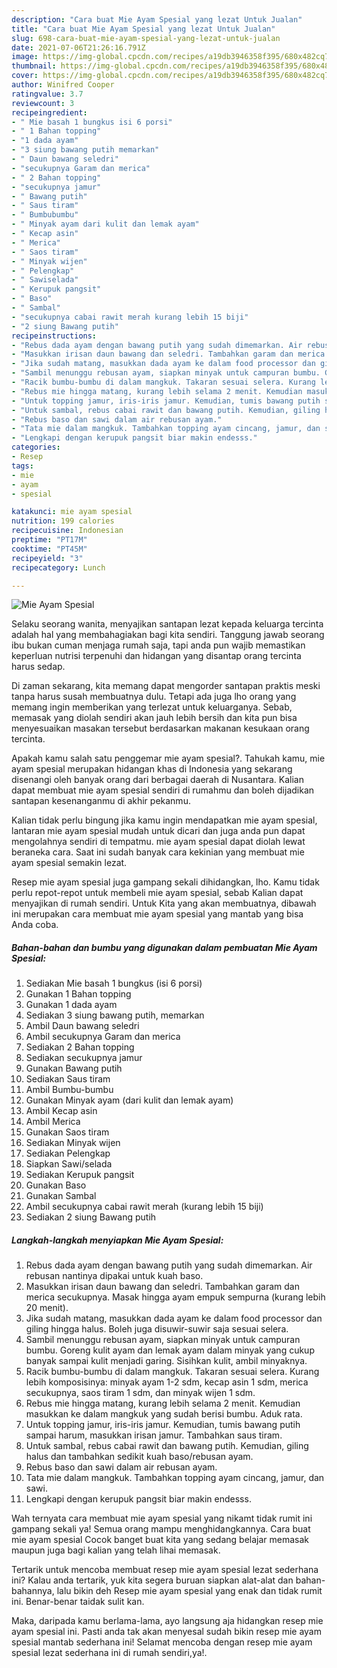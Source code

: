```yaml
---
description: "Cara buat Mie Ayam Spesial yang lezat Untuk Jualan"
title: "Cara buat Mie Ayam Spesial yang lezat Untuk Jualan"
slug: 698-cara-buat-mie-ayam-spesial-yang-lezat-untuk-jualan
date: 2021-07-06T21:26:16.791Z
image: https://img-global.cpcdn.com/recipes/a19db3946358f395/680x482cq70/mie-ayam-spesial-foto-resep-utama.jpg
thumbnail: https://img-global.cpcdn.com/recipes/a19db3946358f395/680x482cq70/mie-ayam-spesial-foto-resep-utama.jpg
cover: https://img-global.cpcdn.com/recipes/a19db3946358f395/680x482cq70/mie-ayam-spesial-foto-resep-utama.jpg
author: Winifred Cooper
ratingvalue: 3.7
reviewcount: 3
recipeingredient:
- " Mie basah 1 bungkus isi 6 porsi"
- " 1 Bahan topping"
- "1 dada ayam"
- "3 siung bawang putih memarkan"
- " Daun bawang seledri"
- "secukupnya Garam dan merica"
- " 2 Bahan topping"
- "secukupnya jamur"
- " Bawang putih"
- " Saus tiram"
- " Bumbubumbu"
- " Minyak ayam dari kulit dan lemak ayam"
- " Kecap asin"
- " Merica"
- " Saos tiram"
- " Minyak wijen"
- " Pelengkap"
- " Sawiselada"
- " Kerupuk pangsit"
- " Baso"
- " Sambal"
- "secukupnya cabai rawit merah kurang lebih 15 biji"
- "2 siung Bawang putih"
recipeinstructions:
- "Rebus dada ayam dengan bawang putih yang sudah dimemarkan. Air rebusan nantinya dipakai untuk kuah baso."
- "Masukkan irisan daun bawang dan seledri. Tambahkan garam dan merica secukupnya. Masak hingga ayam empuk sempurna (kurang lebih 20 menit)."
- "Jika sudah matang, masukkan dada ayam ke dalam food processor dan giling hingga halus. Boleh juga disuwir-suwir saja sesuai selera."
- "Sambil menunggu rebusan ayam, siapkan minyak untuk campuran bumbu. Goreng kulit ayam dan lemak ayam dalam minyak yang cukup banyak sampai kulit menjadi garing. Sisihkan kulit, ambil minyaknya."
- "Racik bumbu-bumbu di dalam mangkuk. Takaran sesuai selera. Kurang lebih komposisinya: minyak ayam 1-2 sdm, kecap asin 1 sdm, merica secukupnya, saos tiram 1 sdm, dan minyak wijen 1 sdm."
- "Rebus mie hingga matang, kurang lebih selama 2 menit. Kemudian masukkan ke dalam mangkuk yang sudah berisi bumbu. Aduk rata."
- "Untuk topping jamur, iris-iris jamur. Kemudian, tumis bawang putih sampai harum, masukkan irisan jamur. Tambahkan saus tiram."
- "Untuk sambal, rebus cabai rawit dan bawang putih. Kemudian, giling halus dan tambahkan sedikit kuah baso/rebusan ayam."
- "Rebus baso dan sawi dalam air rebusan ayam."
- "Tata mie dalam mangkuk. Tambahkan topping ayam cincang, jamur, dan sawi."
- "Lengkapi dengan kerupuk pangsit biar makin endesss."
categories:
- Resep
tags:
- mie
- ayam
- spesial

katakunci: mie ayam spesial 
nutrition: 199 calories
recipecuisine: Indonesian
preptime: "PT17M"
cooktime: "PT45M"
recipeyield: "3"
recipecategory: Lunch

---
```



![Mie Ayam Spesial](https://img-global.cpcdn.com/recipes/a19db3946358f395/680x482cq70/mie-ayam-spesial-foto-resep-utama.jpg)

Selaku seorang wanita, menyajikan santapan lezat kepada keluarga tercinta adalah hal yang membahagiakan bagi kita sendiri. Tanggung jawab seorang ibu bukan cuman menjaga rumah saja, tapi anda pun wajib memastikan keperluan nutrisi terpenuhi dan hidangan yang disantap orang tercinta harus sedap.

Di zaman  sekarang, kita memang dapat mengorder santapan praktis meski tanpa harus susah membuatnya dulu. Tetapi ada juga lho orang yang memang ingin memberikan yang terlezat untuk keluarganya. Sebab, memasak yang diolah sendiri akan jauh lebih bersih dan kita pun bisa menyesuaikan masakan tersebut berdasarkan makanan kesukaan orang tercinta. 



Apakah kamu salah satu penggemar mie ayam spesial?. Tahukah kamu, mie ayam spesial merupakan hidangan khas di Indonesia yang sekarang disenangi oleh banyak orang dari berbagai daerah di Nusantara. Kalian dapat membuat mie ayam spesial sendiri di rumahmu dan boleh dijadikan santapan kesenanganmu di akhir pekanmu.

Kalian tidak perlu bingung jika kamu ingin mendapatkan mie ayam spesial, lantaran mie ayam spesial mudah untuk dicari dan juga anda pun dapat mengolahnya sendiri di tempatmu. mie ayam spesial dapat diolah lewat beraneka cara. Saat ini sudah banyak cara kekinian yang membuat mie ayam spesial semakin lezat.

Resep mie ayam spesial juga gampang sekali dihidangkan, lho. Kamu tidak perlu repot-repot untuk membeli mie ayam spesial, sebab Kalian dapat menyajikan di rumah sendiri. Untuk Kita yang akan membuatnya, dibawah ini merupakan cara membuat mie ayam spesial yang mantab yang bisa Anda coba.

<!--inarticleads1-->

##### Bahan-bahan dan bumbu yang digunakan dalam pembuatan Mie Ayam Spesial:

1. Sediakan  Mie basah 1 bungkus (isi 6 porsi)
1. Gunakan  1 Bahan topping
1. Gunakan 1 dada ayam
1. Sediakan 3 siung bawang putih, memarkan
1. Ambil  Daun bawang seledri
1. Ambil secukupnya Garam dan merica
1. Sediakan  2 Bahan topping
1. Sediakan secukupnya jamur
1. Gunakan  Bawang putih
1. Sediakan  Saus tiram
1. Ambil  Bumbu-bumbu
1. Gunakan  Minyak ayam (dari kulit dan lemak ayam)
1. Ambil  Kecap asin
1. Ambil  Merica
1. Gunakan  Saos tiram
1. Sediakan  Minyak wijen
1. Sediakan  Pelengkap
1. Siapkan  Sawi/selada
1. Sediakan  Kerupuk pangsit
1. Gunakan  Baso
1. Gunakan  Sambal
1. Ambil secukupnya cabai rawit merah (kurang lebih 15 biji)
1. Sediakan 2 siung Bawang putih




<!--inarticleads2-->

##### Langkah-langkah menyiapkan Mie Ayam Spesial:

1. Rebus dada ayam dengan bawang putih yang sudah dimemarkan. Air rebusan nantinya dipakai untuk kuah baso.
1. Masukkan irisan daun bawang dan seledri. Tambahkan garam dan merica secukupnya. Masak hingga ayam empuk sempurna (kurang lebih 20 menit).
1. Jika sudah matang, masukkan dada ayam ke dalam food processor dan giling hingga halus. Boleh juga disuwir-suwir saja sesuai selera.
1. Sambil menunggu rebusan ayam, siapkan minyak untuk campuran bumbu. Goreng kulit ayam dan lemak ayam dalam minyak yang cukup banyak sampai kulit menjadi garing. Sisihkan kulit, ambil minyaknya.
1. Racik bumbu-bumbu di dalam mangkuk. Takaran sesuai selera. Kurang lebih komposisinya: minyak ayam 1-2 sdm, kecap asin 1 sdm, merica secukupnya, saos tiram 1 sdm, dan minyak wijen 1 sdm.
1. Rebus mie hingga matang, kurang lebih selama 2 menit. Kemudian masukkan ke dalam mangkuk yang sudah berisi bumbu. Aduk rata.
1. Untuk topping jamur, iris-iris jamur. Kemudian, tumis bawang putih sampai harum, masukkan irisan jamur. Tambahkan saus tiram.
1. Untuk sambal, rebus cabai rawit dan bawang putih. Kemudian, giling halus dan tambahkan sedikit kuah baso/rebusan ayam.
1. Rebus baso dan sawi dalam air rebusan ayam.
1. Tata mie dalam mangkuk. Tambahkan topping ayam cincang, jamur, dan sawi.
1. Lengkapi dengan kerupuk pangsit biar makin endesss.




Wah ternyata cara membuat mie ayam spesial yang nikamt tidak rumit ini gampang sekali ya! Semua orang mampu menghidangkannya. Cara buat mie ayam spesial Cocok banget buat kita yang sedang belajar memasak maupun juga bagi kalian yang telah lihai memasak.

Tertarik untuk mencoba membuat resep mie ayam spesial lezat sederhana ini? Kalau anda tertarik, yuk kita segera buruan siapkan alat-alat dan bahan-bahannya, lalu bikin deh Resep mie ayam spesial yang enak dan tidak rumit ini. Benar-benar taidak sulit kan. 

Maka, daripada kamu berlama-lama, ayo langsung aja hidangkan resep mie ayam spesial ini. Pasti anda tak akan menyesal sudah bikin resep mie ayam spesial mantab sederhana ini! Selamat mencoba dengan resep mie ayam spesial lezat sederhana ini di rumah sendiri,ya!.

